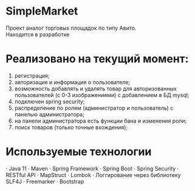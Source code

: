 # SimpleMarket
Проект аналог торговых площадок по типу Авито.    
Находится в разработке

# Реализовано на текущий момент:
1) регистрация;
2) авторизация и информация о пользователе;
3) возможность добавлять и удалять товар для авторизованных пользователей (с 0-3 изображениями) с добавлением в БД mysql;
4) подключен spring security;
5) распределение по ролям (администратор и пользователь) с панелью администратора;
6) на панели администратора есть функции бана и изменения роли;
7) поиск товаров (только точные вхождения);
# Используемые технологии
· Java 11
· Maven
· Spring Framework
· Spring Boot
· Spring Security
· RESTful API
· MapStruct
· Lombok
· Логгирование через библиотеку SLF4J 
· Freemarker
· Bootstrap

